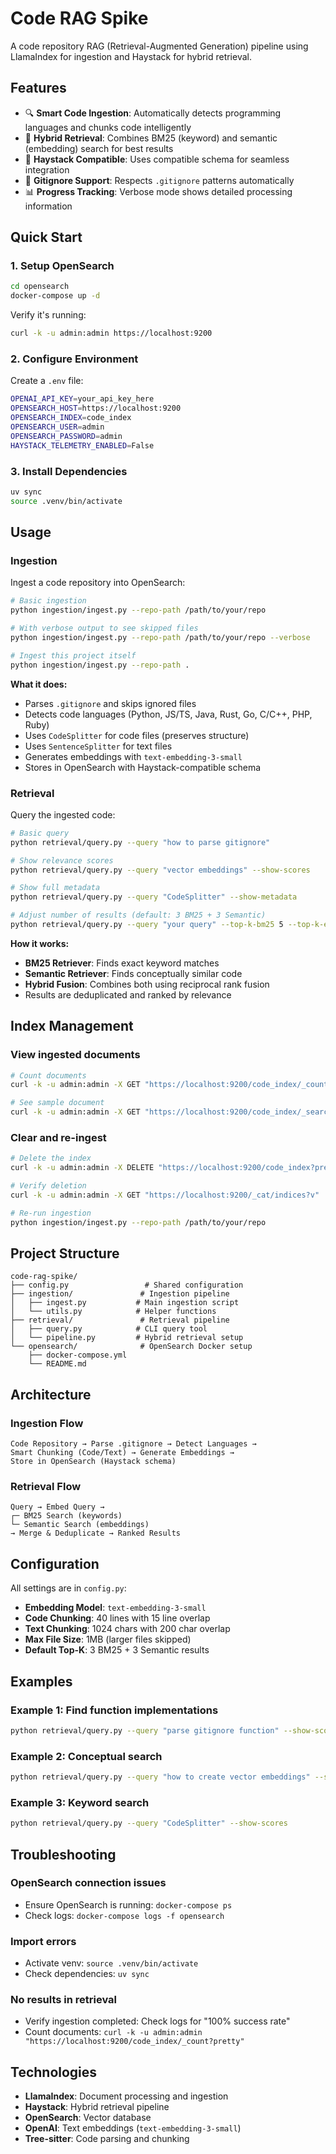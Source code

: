 # Code RAG Spike

A code repository RAG (Retrieval-Augmented Generation) pipeline using LlamaIndex for ingestion and Haystack for hybrid retrieval.

## Features

- 🔍 **Smart Code Ingestion**: Automatically detects programming languages and chunks code intelligently
- 🔎 **Hybrid Retrieval**: Combines BM25 (keyword) and semantic (embedding) search for best results
- 🎯 **Haystack Compatible**: Uses compatible schema for seamless integration
- 🚫 **Gitignore Support**: Respects `.gitignore` patterns automatically
- 📊 **Progress Tracking**: Verbose mode shows detailed processing information

## Quick Start

### 1. Setup OpenSearch

```bash
cd opensearch
docker-compose up -d
```

Verify it's running:
```bash
curl -k -u admin:admin https://localhost:9200
```

### 2. Configure Environment

Create a `.env` file:
```bash
OPENAI_API_KEY=your_api_key_here
OPENSEARCH_HOST=https://localhost:9200
OPENSEARCH_INDEX=code_index
OPENSEARCH_USER=admin
OPENSEARCH_PASSWORD=admin
HAYSTACK_TELEMETRY_ENABLED=False
```

### 3. Install Dependencies

```bash
uv sync
source .venv/bin/activate
```

## Usage

### Ingestion

Ingest a code repository into OpenSearch:

```bash
# Basic ingestion
python ingestion/ingest.py --repo-path /path/to/your/repo

# With verbose output to see skipped files
python ingestion/ingest.py --repo-path /path/to/your/repo --verbose

# Ingest this project itself
python ingestion/ingest.py --repo-path .
```

**What it does:**
- Parses `.gitignore` and skips ignored files
- Detects code languages (Python, JS/TS, Java, Rust, Go, C/C++, PHP, Ruby)
- Uses `CodeSplitter` for code files (preserves structure)
- Uses `SentenceSplitter` for text files
- Generates embeddings with `text-embedding-3-small`
- Stores in OpenSearch with Haystack-compatible schema

### Retrieval

Query the ingested code:

```bash
# Basic query
python retrieval/query.py --query "how to parse gitignore"

# Show relevance scores
python retrieval/query.py --query "vector embeddings" --show-scores

# Show full metadata
python retrieval/query.py --query "CodeSplitter" --show-metadata

# Adjust number of results (default: 3 BM25 + 3 Semantic)
python retrieval/query.py --query "your query" --top-k-bm25 5 --top-k-embedding 5
```

**How it works:**
- **BM25 Retriever**: Finds exact keyword matches
- **Semantic Retriever**: Finds conceptually similar code
- **Hybrid Fusion**: Combines both using reciprocal rank fusion
- Results are deduplicated and ranked by relevance

## Index Management

### View ingested documents
```bash
# Count documents
curl -k -u admin:admin -X GET "https://localhost:9200/code_index/_count?pretty"

# See sample document
curl -k -u admin:admin -X GET "https://localhost:9200/code_index/_search?pretty&size=1"
```

### Clear and re-ingest
```bash
# Delete the index
curl -k -u admin:admin -X DELETE "https://localhost:9200/code_index?pretty"

# Verify deletion
curl -k -u admin:admin -X GET "https://localhost:9200/_cat/indices?v"

# Re-run ingestion
python ingestion/ingest.py --repo-path /path/to/your/repo
```

## Project Structure

```
code-rag-spike/
├── config.py                 # Shared configuration
├── ingestion/               # Ingestion pipeline
│   ├── ingest.py           # Main ingestion script
│   └── utils.py            # Helper functions
├── retrieval/               # Retrieval pipeline
│   ├── query.py            # CLI query tool
│   └── pipeline.py         # Hybrid retrieval setup
└── opensearch/              # OpenSearch Docker setup
    ├── docker-compose.yml
    └── README.md
```

## Architecture

### Ingestion Flow
```
Code Repository → Parse .gitignore → Detect Languages → 
Smart Chunking (Code/Text) → Generate Embeddings → 
Store in OpenSearch (Haystack schema)
```

### Retrieval Flow
```
Query → Embed Query → 
┌─ BM25 Search (keywords)
└─ Semantic Search (embeddings)
→ Merge & Deduplicate → Ranked Results
```

## Configuration

All settings are in `config.py`:

- **Embedding Model**: `text-embedding-3-small`
- **Code Chunking**: 40 lines with 15 line overlap
- **Text Chunking**: 1024 chars with 200 char overlap
- **Max File Size**: 1MB (larger files skipped)
- **Default Top-K**: 3 BM25 + 3 Semantic results

## Examples

### Example 1: Find function implementations
```bash
python retrieval/query.py --query "parse gitignore function" --show-scores
```

### Example 2: Conceptual search
```bash
python retrieval/query.py --query "how to create vector embeddings" --show-scores
```

### Example 3: Keyword search
```bash
python retrieval/query.py --query "CodeSplitter" --show-scores
```

## Troubleshooting

### OpenSearch connection issues
- Ensure OpenSearch is running: `docker-compose ps`
- Check logs: `docker-compose logs -f opensearch`

### Import errors
- Activate venv: `source .venv/bin/activate`
- Check dependencies: `uv sync`

### No results in retrieval
- Verify ingestion completed: Check logs for "100% success rate"
- Count documents: `curl -k -u admin:admin "https://localhost:9200/code_index/_count?pretty"`

## Technologies

- **LlamaIndex**: Document processing and ingestion
- **Haystack**: Hybrid retrieval pipeline
- **OpenSearch**: Vector database
- **OpenAI**: Text embeddings (`text-embedding-3-small`)
- **Tree-sitter**: Code parsing and chunking

